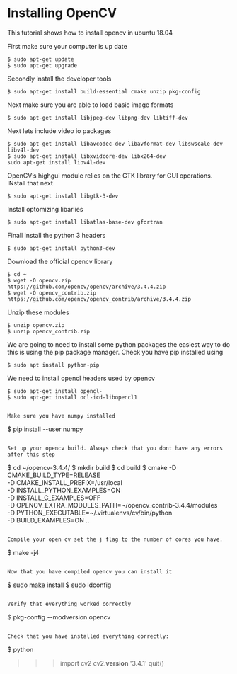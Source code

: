 # Installing OpenCV

This tutorial shows how to install opencv in ubuntu 18.04

First make sure your computer is up date

```
$ sudo apt-get update
$ sudo apt-get upgrade
```

Secondly install the developer tools

```
$ sudo apt-get install build-essential cmake unzip pkg-config
```

Next make sure you are able to load basic image formats

```
$ sudo apt-get install libjpeg-dev libpng-dev libtiff-dev
```

Next lets include video io packages

```
$ sudo apt-get install libavcodec-dev libavformat-dev libswscale-dev libv4l-dev
$ sudo apt-get install libxvidcore-dev libx264-dev
sudo apt-get install libv4l-dev
```

OpenCV’s highgui module relies on the GTK library for GUI operations. INstall that next

```
$ sudo apt-get install libgtk-3-dev
```

Install optomizing libariies

```
$ sudo apt-get install libatlas-base-dev gfortran
```

Finall install the python 3 headers

```
$ sudo apt-get install python3-dev
```

Download the official opencv library

```
$ cd ~
$ wget -O opencv.zip https://github.com/opencv/opencv/archive/3.4.4.zip
$ wget -O opencv_contrib.zip https://github.com/opencv/opencv_contrib/archive/3.4.4.zip
```

Unzip these modules

```
$ unzip opencv.zip
$ unzip opencv_contrib.zip
```

We are going to need to install some python packages the easiest way to do this is using the pip package manager. Check you have pip installed using

```
$ sudo apt install python-pip
```

We need to install opencl headers used by opencv

```
$ sudo apt-get install opencl-
$ sudo apt-get install ocl-icd-libopencl1
```

```

Make sure you have numpy installed

```
$ pip install --user numpy
```

Set up your opencv build. Always check that you dont have any errors after this step

```
$ cd ~/opencv-3.4.4/
$ mkdir build
$ cd build
$ cmake -D CMAKE_BUILD_TYPE=RELEASE \
	-D CMAKE_INSTALL_PREFIX=/usr/local \
	-D INSTALL_PYTHON_EXAMPLES=ON \
	-D INSTALL_C_EXAMPLES=OFF \
	-D OPENCV_EXTRA_MODULES_PATH=~/opencv_contrib-3.4.4/modules \
	-D PYTHON_EXECUTABLE=~/.virtualenvs/cv/bin/python \
	-D BUILD_EXAMPLES=ON ..
```

Compile your open cv set the j flag to the number of cores you have.

```
$ make -j4
```

Now that you have compiled opencv you can install it

```
$ sudo make install
$ sudo ldconfig
```

Verify that everything worked correctly

```
$ pkg-config --modversion opencv
```

Check that you have installed everything correctly:

```
$ python
>>> import cv2
>>> cv2.__version__
'3.4.1'
>>> quit()
```